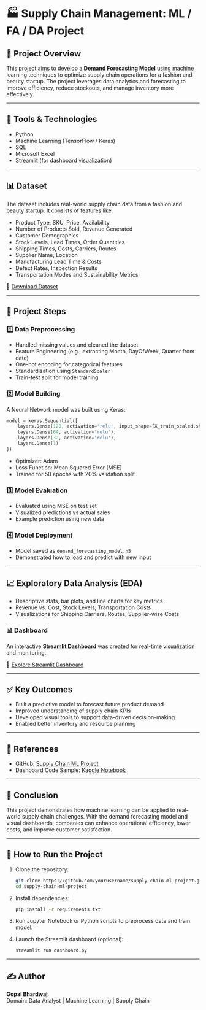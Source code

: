 # 🏭 Supply Chain Management: ML / FA / DA Project

## 📌 Project Overview
This project aims to develop a **Demand Forecasting Model** using machine learning techniques to optimize supply chain operations for a fashion and beauty startup. The project leverages data analytics and forecasting to improve efficiency, reduce stockouts, and manage inventory more effectively.

---

## 📂 Tools & Technologies
- Python
- Machine Learning (TensorFlow / Keras)
- SQL
- Microsoft Excel
- Streamlit (for dashboard visualization)

---

## 📊 Dataset
The dataset includes real-world supply chain data from a fashion and beauty startup. It consists of features like:

- Product Type, SKU, Price, Availability
- Number of Products Sold, Revenue Generated
- Customer Demographics
- Stock Levels, Lead Times, Order Quantities
- Shipping Times, Costs, Carriers, Routes
- Supplier Name, Location
- Manufacturing Lead Time & Costs
- Defect Rates, Inspection Results
- Transportation Modes and Sustainability Metrics

🔗 [Download Dataset](https://drive.google.com/file/d/1LzRgcmiPu-D1e1sPNIDvkr57C4mGzdLH/view?usp=sharing)

---

## 🧠 Project Steps

### 1️⃣ Data Preprocessing
- Handled missing values and cleaned the dataset
- Feature Engineering (e.g., extracting Month, DayOfWeek, Quarter from date)
- One-hot encoding for categorical features
- Standardization using `StandardScaler`
- Train-test split for model training

### 2️⃣ Model Building
A Neural Network model was built using Keras:

```python
model = keras.Sequential([
    layers.Dense(128, activation='relu', input_shape=[X_train_scaled.shape[1]]),
    layers.Dense(64, activation='relu'),
    layers.Dense(32, activation='relu'),
    layers.Dense(1)
])
```

- Optimizer: Adam
- Loss Function: Mean Squared Error (MSE)
- Trained for 50 epochs with 20% validation split

### 3️⃣ Model Evaluation
- Evaluated using MSE on test set
- Visualized predictions vs actual sales
- Example prediction using new data

### 4️⃣ Model Deployment
- Model saved as `demand_forecasting_model.h5`
- Demonstrated how to load and predict with new input

---

## 📈 Exploratory Data Analysis (EDA)
- Descriptive stats, bar plots, and line charts for key metrics
- Revenue vs. Cost, Stock Levels, Transportation Costs
- Visualizations for Shipping Carriers, Routes, Supplier-wise Costs

### 📊 Dashboard
An interactive **Streamlit Dashboard** was created for real-time visualization and monitoring.

🔗 [Explore Streamlit Dashboard](https://analyticsforfashionsupplymanagement.streamlit.app/)

---

## ✅ Key Outcomes
- Built a predictive model to forecast future product demand
- Improved understanding of supply chain KPIs
- Developed visual tools to support data-driven decision-making
- Enabled better inventory and resource planning

---

## 📎 References
- GitHub: [Supply Chain ML Project](https://github.com/RILUCK/Supply-Chain-Management-Machine-Learning)
- Dashboard Code Sample: [Kaggle Notebook](https://www.kaggle.com/code/yaminh/supply-chain-analysis-with-dashboard)

---

## 📌 Conclusion
This project demonstrates how machine learning can be applied to real-world supply chain challenges. With the demand forecasting model and visual dashboards, companies can enhance operational efficiency, lower costs, and improve customer satisfaction.

---

## 🚀 How to Run the Project

1. Clone the repository:
   ```bash
   git clone https://github.com/yourusername/supply-chain-ml-project.git
   cd supply-chain-ml-project
   ```

2. Install dependencies:
   ```bash
   pip install -r requirements.txt
   ```

3. Run Jupyter Notebook or Python scripts to preprocess data and train model.

4. Launch the Streamlit dashboard (optional):
   ```bash
   streamlit run dashboard.py
   ```

---

## ✍️ Author
**Gopal Bhardwaj**  
Domain: Data Analyst | Machine Learning | Supply Chain  
